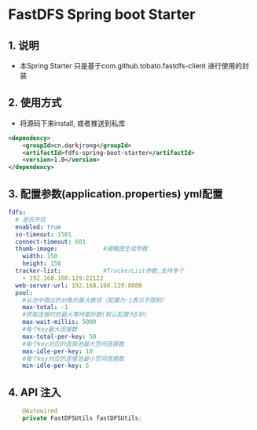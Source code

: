 # FastDFS Spring boot Starter

## 1. 说明
 - 本Spring Starter 只是基于com.github.tobato.fastdfs-client 进行使用的封装


## 2. 使用方式
 - 将源码下来install, 或者推送到私库
```xml
<dependency>
    <groupId>cn.darkjrong</groupId>
    <artifactId>fdfs-spring-boot-starter</artifactId>
    <version>1.0</version>
</dependency>
```

## 3. 配置参数(application.properties) yml配置
```yaml
fdfs:
  # 是否开启
  enabled: true
  so-timeout: 1501
  connect-timeout: 601
  thumb-image:             #缩略图生成参数
    width: 150
    height: 150
  tracker-list:            #TrackerList参数,支持多个
    - 192.168.160.129:22122
  web-server-url: 192.168.160.129:8080
  pool:
    #从池中借出的对象的最大数目（配置为-1表示不限制）
    max-total: -1
    #获取连接时的最大等待毫秒数(默认配置为5秒)
    max-wait-millis: 5000
    #每个key最大连接数
    max-total-per-key: 50
    #每个key对应的连接池最大空闲连接数
    max-idle-per-key: 10
    #每个key对应的连接池最小空闲连接数
    min-idle-per-key: 5
```


## 4. API 注入
```java
    @Autowired
    private FastDFSUtils fastDFSUtils;
```
